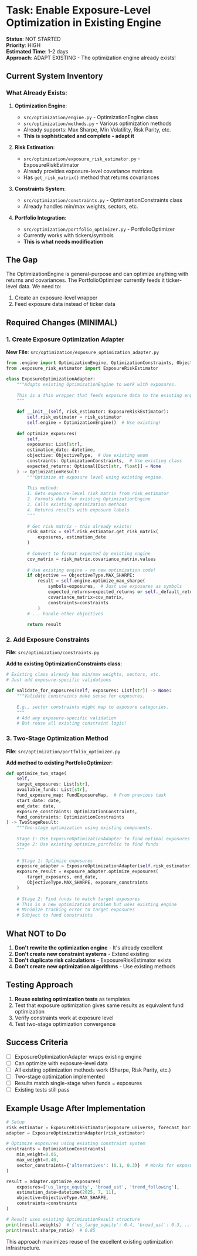 # Task: Enable Exposure-Level Optimization in Existing Engine

**Status**: NOT STARTED  
**Priority**: HIGH  
**Estimated Time**: 1-2 days  
**Approach**: ADAPT EXISTING - The optimization engine already exists!

## Current System Inventory

### What Already Exists:

1. **Optimization Engine**:
   - `src/optimization/engine.py` - OptimizationEngine class
   - `src/optimization/methods.py` - Various optimization methods
   - Already supports: Max Sharpe, Min Volatility, Risk Parity, etc.
   - **This is sophisticated and complete - adapt it**

2. **Risk Estimation**:
   - `src/optimization/exposure_risk_estimator.py` - ExposureRiskEstimator
   - Already provides exposure-level covariance matrices
   - Has `get_risk_matrix()` method that returns covariances

3. **Constraints System**:
   - `src/optimization/constraints.py` - OptimizationConstraints class
   - Already handles min/max weights, sectors, etc.

4. **Portfolio Integration**:
   - `src/optimization/portfolio_optimizer.py` - PortfolioOptimizer
   - Currently works with tickers/symbols
   - **This is what needs modification**

## The Gap

The OptimizationEngine is general-purpose and can optimize anything with returns and covariances. The PortfolioOptimizer currently feeds it ticker-level data. We need to:
1. Create an exposure-level wrapper
2. Feed exposure data instead of ticker data

## Required Changes (MINIMAL)

### 1. Create Exposure Optimization Adapter

**New File**: `src/optimization/exposure_optimization_adapter.py`

```python
from .engine import OptimizationEngine, OptimizationConstraints, ObjectiveType
from .exposure_risk_estimator import ExposureRiskEstimator

class ExposureOptimizationAdapter:
    """Adapts existing OptimizationEngine to work with exposures.
    
    This is a thin wrapper that feeds exposure data to the existing engine.
    """
    
    def __init__(self, risk_estimator: ExposureRiskEstimator):
        self.risk_estimator = risk_estimator
        self.engine = OptimizationEngine()  # Use existing!
        
    def optimize_exposures(
        self,
        exposures: List[str],
        estimation_date: datetime,
        objective: ObjectiveType,  # Use existing enum
        constraints: OptimizationConstraints,  # Use existing class
        expected_returns: Optional[Dict[str, float]] = None
    ) -> OptimizationResult:
        """Optimize at exposure level using existing engine.
        
        This method:
        1. Gets exposure-level risk matrix from risk_estimator
        2. Formats data for existing OptimizationEngine
        3. Calls existing optimization methods
        4. Returns results with exposure labels
        """
        
        # Get risk matrix - this already exists!
        risk_matrix = self.risk_estimator.get_risk_matrix(
            exposures, estimation_date
        )
        
        # Convert to format expected by existing engine
        cov_matrix = risk_matrix.covariance_matrix.values
        
        # Use existing engine - no new optimization code!
        if objective == ObjectiveType.MAX_SHARPE:
            result = self.engine.optimize_max_sharpe(
                symbols=exposures,  # Just use exposures as symbols
                expected_returns=expected_returns or self._default_returns(exposures),
                covariance_matrix=cov_matrix,
                constraints=constraints
            )
        # ... handle other objectives
        
        return result
```

### 2. Add Exposure Constraints

**File**: `src/optimization/constraints.py`

**Add to existing OptimizationConstraints class**:
```python
# Existing class already has min/max weights, sectors, etc.
# Just add exposure-specific validations

def validate_for_exposures(self, exposures: List[str]) -> None:
    """Validate constraints make sense for exposures.
    
    E.g., sector constraints might map to exposure categories.
    """
    # Add any exposure-specific validation
    # But reuse all existing constraint logic!
```

### 3. Two-Stage Optimization Method

**File**: `src/optimization/portfolio_optimizer.py`

**Add method to existing PortfolioOptimizer**:
```python
def optimize_two_stage(
    self,
    target_exposures: List[str],
    available_funds: List[str],
    fund_exposure_map: FundExposureMap,  # From previous task
    start_date: date,
    end_date: date,
    exposure_constraints: OptimizationConstraints,
    fund_constraints: OptimizationConstraints
) -> TwoStageResult:
    """Two-stage optimization using existing components.
    
    Stage 1: Use ExposureOptimizationAdapter to find optimal exposures
    Stage 2: Use existing optimize_portfolio to find funds
    """
    
    # Stage 1: Optimize exposures
    exposure_adapter = ExposureOptimizationAdapter(self.risk_estimator)
    exposure_result = exposure_adapter.optimize_exposures(
        target_exposures, end_date, 
        ObjectiveType.MAX_SHARPE, exposure_constraints
    )
    
    # Stage 2: Find funds to match target exposures
    # This is a new optimization problem but uses existing engine
    # Minimize tracking error to target exposures
    # Subject to fund constraints
```

## What NOT to Do

1. **Don't rewrite the optimization engine** - It's already excellent
2. **Don't create new constraint systems** - Extend existing
3. **Don't duplicate risk calculations** - ExposureRiskEstimator exists
4. **Don't create new optimization algorithms** - Use existing methods

## Testing Approach

1. **Reuse existing optimization tests** as templates
2. Test that exposure optimization gives same results as equivalent fund optimization
3. Verify constraints work at exposure level
4. Test two-stage optimization convergence

## Success Criteria

- [ ] ExposureOptimizationAdapter wraps existing engine
- [ ] Can optimize with exposure-level data
- [ ] All existing optimization methods work (Sharpe, Risk Parity, etc.)
- [ ] Two-stage optimization implemented
- [ ] Results match single-stage when funds = exposures
- [ ] Existing tests still pass

## Example Usage After Implementation

```python
# Setup
risk_estimator = ExposureRiskEstimator(exposure_universe, forecast_horizon=21)
adapter = ExposureOptimizationAdapter(risk_estimator)

# Optimize exposures using existing constraint system
constraints = OptimizationConstraints(
    min_weight=0.05,
    max_weight=0.40,
    sector_constraints={'alternatives': (0.1, 0.3)}  # Works for exposure categories
)

result = adapter.optimize_exposures(
    exposures=['us_large_equity', 'broad_ust', 'trend_following'],
    estimation_date=datetime(2025, 7, 11),
    objective=ObjectiveType.MAX_SHARPE,
    constraints=constraints
)

# Result uses existing OptimizationResult structure
print(result.weights)  # {'us_large_equity': 0.4, 'broad_ust': 0.3, ...}
print(result.sharpe_ratio)  # 0.85
```

This approach maximizes reuse of the excellent existing optimization infrastructure.
